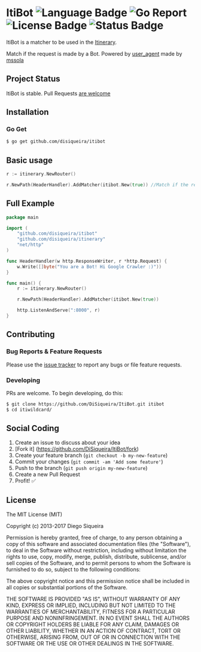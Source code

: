 # ItiBot ![Language Badge](https://img.shields.io/badge/Language-Go-blue.svg) ![Go Report](https://goreportcard.com/badge/github.com/DiSiqueira/ItiBot) ![License Badge](https://img.shields.io/badge/License-MIT-blue.svg) ![Status Badge](https://img.shields.io/badge/Status-Stable-brightgreen.svg)

ItiBot is a matcher to be used in the [Itinerary][itinerary].

Match if the request is made by a Bot. Powered by [user_agent] made by [mssola]

[itinerary]: https://github.com/DiSiqueira/Itinerary
[user_agent]: https://github.com/mssola/user_agent
[mssola]: https://github.com/mssola

## Project Status

ItiBot is stable. Pull Requests [are welcome](https://github.com/DiSiqueira/ItiBot#social-coding)

## Installation

### Go Get

```bash
$ go get github.com/disiqueira/itibot
```

## Basic usage

```go
r := itinerary.NewRouter()

r.NewPath(HeaderHandler).AddMatcher(itibot.New(true)) //Match if the request is made by a Bot
```

## Full Example

```go
package main

import (
	"github.com/disiqueira/itibot"
	"github.com/disiqueira/itinerary"
	"net/http"
)

func HeaderHandler(w http.ResponseWriter, r *http.Request) {
	w.Write([]byte("You are a Bot! Hi Google Crawler :)"))
}

func main() {
	r := itinerary.NewRouter()

	r.NewPath(HeaderHandler).AddMatcher(itibot.New(true))

	http.ListenAndServe(":8000", r)
}
```

## Contributing

### Bug Reports & Feature Requests

Please use the [issue tracker](https://github.com/DiSiqueira/ItiBot/issues) to report any bugs or file feature requests.

### Developing

PRs are welcome. To begin developing, do this:

```bash
$ git clone https://github.com/DiSiqueira/ItiBot.git itibot
$ cd itiwildcard/
```

## Social Coding

1. Create an issue to discuss about your idea
2. [Fork it] (https://github.com/DiSiqueira/ItiBot/fork)
3. Create your feature branch (`git checkout -b my-new-feature`)
4. Commit your changes (`git commit -am 'Add some feature'`)
5. Push to the branch (`git push origin my-new-feature`)
6. Create a new Pull Request
7. Profit! :white_check_mark:

## License

The MIT License (MIT)

Copyright (c) 2013-2017 Diego Siqueira

Permission is hereby granted, free of charge, to any person obtaining a copy
of this software and associated documentation files (the "Software"), to deal
in the Software without restriction, including without limitation the rights
to use, copy, modify, merge, publish, distribute, sublicense, and/or sell
copies of the Software, and to permit persons to whom the Software is
furnished to do so, subject to the following conditions:

The above copyright notice and this permission notice shall be included in
all copies or substantial portions of the Software.

THE SOFTWARE IS PROVIDED "AS IS", WITHOUT WARRANTY OF ANY KIND, EXPRESS OR
IMPLIED, INCLUDING BUT NOT LIMITED TO THE WARRANTIES OF MERCHANTABILITY,
FITNESS FOR A PARTICULAR PURPOSE AND NONINFRINGEMENT.  IN NO EVENT SHALL THE
AUTHORS OR COPYRIGHT HOLDERS BE LIABLE FOR ANY CLAIM, DAMAGES OR OTHER
LIABILITY, WHETHER IN AN ACTION OF CONTRACT, TORT OR OTHERWISE, ARISING FROM,
OUT OF OR IN CONNECTION WITH THE SOFTWARE OR THE USE OR OTHER DEALINGS IN
THE SOFTWARE.